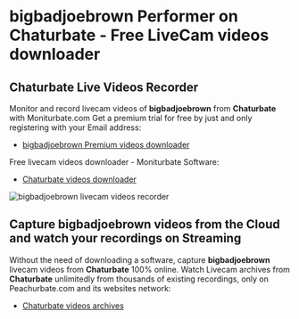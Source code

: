 # bigbadjoebrown Performer on Chaturbate - Free LiveCam videos downloader

## Chaturbate Live Videos Recorder

Monitor and record livecam videos of **bigbadjoebrown** from **Chaturbate** with Moniturbate.com
Get a premium trial for free by just and only registering with your Email address:
* [bigbadjoebrown Premium videos downloader](https://moniturbate.com/request-demo-licence-key.html)

Free livecam videos downloader - Moniturbate Software:
* [Chaturbate videos downloader](https://moniturbate.com/moniturbate-download-software.html)

![bigbadjoebrown livecam videos recorder](https://peachurnet.com/templates/moniturbate-software.png)


## Capture bigbadjoebrown videos from the Cloud and watch your recordings on Streaming

Without the need of downloading a software, capture **bigbadjoebrown** livecam videos from **Chaturbate** 100% online.
Watch Livecam archives from **Chaturbate** unlimitedly from thousands of existing recordings, only on Peachurbate.com and its websites network:
* [Chaturbate videos archives](https://peachurnet.com/)